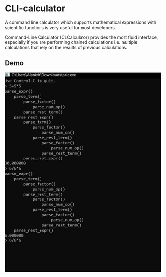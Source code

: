 # CLI-calculator
A command line calculator which supports mathematical expressions with scientific functions is very useful for most developers.

Command-Line Calculator (CLCalculator) provides the most fluid interface, especially if you are performing chained calculations i.e. multiple calculations that rely on the results of previous calculations.


## Demo

![A SIMPLE CLI CALCULATOR](demo.png)
